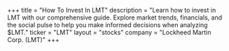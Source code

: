 +++
title = "How To Invest In LMT"
description = "Learn how to invest in LMT with our comprehensive guide. Explore market trends, financials, and the social pulse to help you make informed decisions when analyzing $LMT."
ticker = "LMT"
layout = "stocks"
company = "Lockheed Martin Corp. (LMT)"
+++

